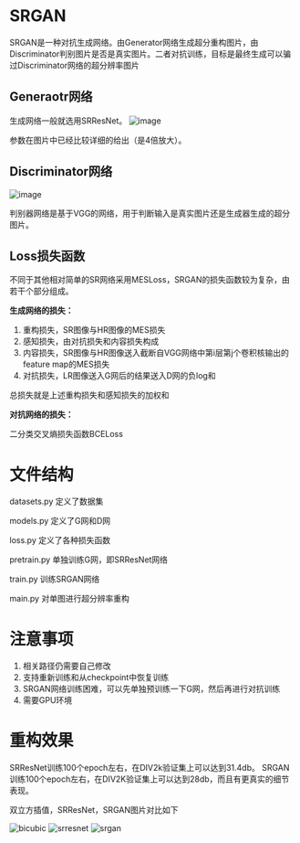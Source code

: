 # SRGAN
SRGAN是一种对抗生成网络。由Generator网络生成超分重构图片，由Discriminator判别图片是否是真实图片。二者对抗训练，目标是最终生成可以骗过Discriminator网络的超分辨率图片

## Generaotr网络
生成网络一般就选用SRResNet。
![image](https://user-images.githubusercontent.com/61419255/166888227-ac8de200-ece0-40d3-b165-c961f1beeb39.png)

参数在图片中已经比较详细的给出（是4倍放大）。

## Discriminator网络
![image](https://user-images.githubusercontent.com/61419255/166888228-ae4af3cb-f8d3-434f-bb7b-dc17ceaed5ad.png)

判别器网络是基于VGG的网络，用于判断输入是真实图片还是生成器生成的超分图片。

## Loss损失函数
不同于其他相对简单的SR网络采用MESLoss，SRGAN的损失函数较为复杂，由若干个部分组成。

**生成网络的损失：**

1. 重构损失，SR图像与HR图像的MES损失
2. 感知损失，由对抗损失和内容损失构成
3. 内容损失，SR图像与HR图像送入截断自VGG网络中第i层第j个卷积核输出的feature map的MES损失
4. 对抗损失，LR图像送入G网后的结果送入D网的负log和

总损失就是上述重构损失和感知损失的加权和

**对抗网络的损失：**

二分类交叉熵损失函数BCELoss

# 文件结构
datasets.py   定义了数据集

models.py     定义了G网和D网

loss.py       定义了各种损失函数

pretrain.py   单独训练G网，即SRResNet网络

train.py      训练SRGAN网络

main.py       对单图进行超分辨率重构

# 注意事项
1. 相关路径仍需要自己修改
2. 支持重新训练和从checkpoint中恢复训练
3. SRGAN网络训练困难，可以先单独预训练一下G网，然后再进行对抗训练
4. 需要GPU环境


# 重构效果
SRResNet训练100个epoch左右，在DIV2k验证集上可以达到31.4db。
SRGAN训练100个epoch左右，在DIV2K验证集上可以达到28db，而且有更真实的细节表现。

双立方插值，SRResNet，SRGAN图片对比如下


![bicubic](https://user-images.githubusercontent.com/61419255/166958345-47bc7bfe-451e-428d-8a4f-8a0b051bcaf6.jpg)    ![srresnet](https://user-images.githubusercontent.com/61419255/166958359-549f7a38-acfa-4818-bdc1-6f2050e47fa8.jpg)    ![srgan](https://user-images.githubusercontent.com/61419255/166958366-c340648e-c905-4d43-b124-85b2d25ad4da.jpg)



